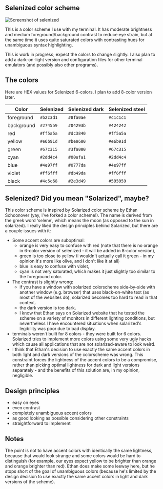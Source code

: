 Selenized color scheme
----------------------

![Screenshot of selenized](http://i.imgur.com/08cgQrD.jpg)

This is a color scheme I use with my terminal.  It has moderate brightness and
medium foreground/background contrast to reduce eye strain, but at the same
time it uses quite saturated colors with contrasting hues for unambiguous 
syntax highlighting.

This is work in progress; expect the colors to change slightly. I also plan to
add a dark-on-light version and configuration files for other terminal
emulators (and possibly also other programs).



The colors
----------

Here are HEX values for Selenized 6-colors.  I plan to add 8-color version
later.

| Color | Selenized | Selenized dark | Selenized steel |
| ----- | --------- | -------------- | --------------- |
| foreground | `#b2c3d1` | `#8fa0ae` | `#c1c1c1` |
| background | `#274559` | `#04293b` | `#424242` |
| red        | `#ff5a5a` | `#dc3840` | `#ff5a5a` |
| yellow     | `#e6b91d` | `#be9600` | `#e6b91d` |
| green      | `#67c315` | `#3fa000` | `#67c315` |
| cyan       | `#2dd4c4` | `#00afa1` | `#2dd4c4` |
| blue       | `#4e97ff` | `#0777da` | `#4e97ff` |
| violet     | `#ff6fff` | `#db49da` | `#ff6fff` |
| black      | `#4c5c68` | `#2e3d49` | `#595959` |



Selenized? Did you mean "Solarized", maybe?
-------------------------------------------

This color scheme is inspired by Solarized color scheme by Ethan Schoonover (yay,
I've forked a color scheme!).  The name is derived from the greek word 'selene',
which means the moon (as opposed to the sun in solarized).  I really liked the
design principles behind Solarized, but there are a couple issues with it:

- Some accent colors are suboptimal:
  - orange is very easy to confuse with red (note that there is no orange in
    6-color version of selenized - it will be added in 8-color version),
  - green is too close to yellow (I wouldn't actually call it green - in my
    opinion it's more like olive, and I don't like it at all)
  - blue is easy to confuse with violet,
  - cyan is not very saturated, which makes it just slightly too similar to the
    foreground color.
- The contrast is slightly wrong:
  - if you have a window with solarized colorscheme side-by-side with another
    window (e.g. browser) that uses black-on-white text (as most of the
    websites do), solarized becomes too hard to read in that context.
  - the dark version is too dark.
  - I know that Ethan says on Solarized website that he tested the scheme on a
    variety of monitors in different lighting conditions, but nevertheless I
    have encountered situations when solarized's legibility was poor due to bad
    display.
- terminals weren't built for 8 colors - they were built for 6 colors.
  Solarized tries to implement more colors using some very ugly hacks which
  cause all applications that are not solarized-aware to look weird.
- I think that Ethan's decision to use exactly the same accent colors in both
  light and dark versions of the colorscheme was wrong.  This constraint forces
  the lightness of the accent colors to be a compromise, rather than picking
  optimal lightness for dark and light versions separately - and the benefits
  of this solution are, in my opinion, negligible.



Design principles
-----------------

- easy on eyes
- even contrast
- completely unambiguous accent colors 
- as good looking as possible considering other constraints
- straightforward to implement



Notes
-----

The point is not to have accent colors with identically the same lightness,
because that would look strange and some colors would be hard to distinguish
(for example, our eyes expect yellow to be brighter than orange and orange
brighter than red).  Ethan does make some leeway here, but he stops short of
the goal of unambiguous colors (because he's limited by the design decision
to use exactly the same accent colors in light and dark versions of the scheme).


